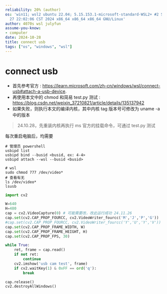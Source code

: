 ```yaml
---
reliability: 20% (author)
os: 'win11; wsl2 ubuntu 22.04; 5.15.153.1-microsoft-standard-WSL2+ #2 SMP Sun Oct
  27 22:02:06 CST 2024 x86_64 x86_64 x86_64 GNU/Linux'
author: 4070s wsl julyfun
assume-you-know:
- computer
date: 2024-10-28
title: connect usb
tags: ["os", "windows", "wsl"]
---
```

# connect usb

- 首先参考官方 : https://learn.microsoft.com/zh-cn/windows/wsl/connect-usb#attach-a-usb-device.
- 再使用本文中的 chmod 和简易 test.py 测试 : https://blog.csdn.net/weixin_37210821/article/details/135137942
- 如果失败，则执行本文的编译内核，其中内核 tag 版本号可修改为 uname -a 中的版本

> 24.10.28，先重装内核再执行 ms 官方的挂载命令，可通过 test.py 测试

每次重启电脑后，均需要

```
# 管理员 powershell
usbipd list
usbipd bind --busid <busid, ex: 4-4>
usbipd attach --wsl --busid <busid>

# wsl
sudo chmod 777 /dev/video*
# 查看有无
ls /dev/video*
lsusb
```

```py
import cv2

W=640
H=480
cap = cv2.VideoCapture(0) # 可能需要改，改此运行成功 24.11.26
cap.set(cv2.CAP_PROP_FOURCC, cv2.VideoWriter_fourcc('M','J','P','G'))
#cap.set(cv2.CAP_PROP_FOURCC, cv2.VideoWriter_fourcc('Y','U','Y','V'))
cap.set(cv2.CAP_PROP_FRAME_WIDTH, W)
cap.set(cv2.CAP_PROP_FRAME_HEIGHT, H)
cap.set(cv2.CAP_PROP_FPS, 30)

while True:
    ret, frame = cap.read()
    if not ret:
        continue
    cv2.imshow('usb cam test', frame)
    if cv2.waitKey(1) & 0xFF == ord('q'):
        break

cap.release()
cv2.destroyAllWindows()
```

